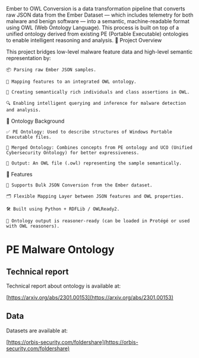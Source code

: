 Ember to OWL Conversion is a data transformation pipeline that converts raw JSON data from the Ember Dataset — which includes telemetry for both malware and benign software — into a semantic, machine-readable format using OWL (Web Ontology Language). This process is built on top of a unified ontology derived from existing PE (Portable Executable) ontologies to enable intelligent reasoning and analysis.
📘 Project Overview

This project bridges low-level malware feature data and high-level semantic representation by:

    📦 Parsing raw Ember JSON samples.

    🧠 Mapping features to an integrated OWL ontology.

    🧬 Creating semantically rich individuals and class assertions in OWL.

    🔍 Enabling intelligent querying and inference for malware detection and analysis.

🧠 Ontology Background

    ✅ PE Ontology: Used to describe structures of Windows Portable Executable files.

    🔄 Merged Ontology: Combines concepts from PE ontology and UCO (Unified Cybersecurity Ontology) for better expressiveness.

    📄 Output: An OWL file (.owl) representing the sample semantically.

🔧 Features

    📁 Supports Bulk JSON Conversion from the Ember dataset.

    🗂️ Flexible Mapping Layer between JSON features and OWL properties.

    🛠️ Built using Python + RDFLib / OWLReady2.

    🧩 Ontology output is reasoner-ready (can be loaded in Protégé or used with OWL reasoners).

# PE Malware Ontology

## Technical report

Technical report about ontology is available at:

[https://arxiv.org/abs/2301.00153](https://arxiv.org/abs/2301.00153)

## Data

Datasets are available at:

[https://orbis-security.com/foldershare](https://orbis-security.com/foldershare)

